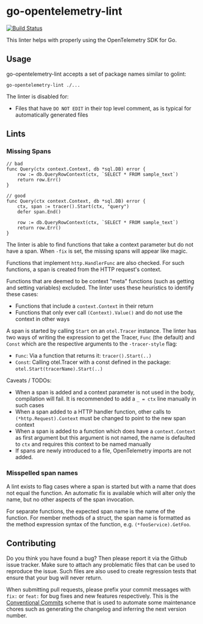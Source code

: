 go-opentelemetry-lint
=====================

[![Build Status](https://github.com/polyfloyd/go-opentelemetry-lint/workflows/CI/badge.svg)](https://github.com/polyfloyd/go-opentelemetry-lint/actions)

This linter helps with properly using the OpenTelemetry SDK for Go.

## Usage
go-opentelemetry-lint accepts a set of package names similar to golint:
```
go-opentelemetry-lint ./...
```

The linter is disabled for:
* Files that have `DO NOT EDIT` in their top level comment, as is typical for automatically
  generated files

## Lints

### Missing Spans
```
// bad
func Query(ctx context.Context, db *sql.DB) error {
	row := db.QueryRowContext(ctx, `SELECT * FROM sample_text`)
	return row.Err()
}

// good
func Query(ctx context.Context, db *sql.DB) error {
	ctx, span := tracer().Start(ctx, "query")
	defer span.End()

	row := db.QueryRowContext(ctx, `SELECT * FROM sample_text`)
	return row.Err()
}
```

The linter is able to find functions that take a context parameter but do not have a span. When
`-fix` is set, the missing spans will appear like magic.

Functions that implement `http.HandlerFunc` are also checked. For such functions, a span is created
from the HTTP request's context.

Functions that are deemed to be context "meta" functions (such as getting and setting variables)
excluded. The linter uses these heuristics to identify these cases:
* Functions that include a `context.Context` in their return
* Functions that only ever call `(Context).Value()` and do not use the context in other ways

A span is started by calling `Start` on an `otel.Tracer` instance. The linter has two ways of
writing the expression to get the Tracer, `Func` (the default) and `Const` which are the respective
arguments to the `-tracer-style` flag:
* `Func`: Via a function that returns it: `tracer().Start(..)`
* `Const`: Calling otel.Tracer with a const defined in the package: `otel.Start(tracerName).Start(..)`

Caveats / TODOs:
* When a span is added and a context parameter is not used in the body, compilation will fail. It is
  recommended to add a `_ = ctx` line manually in such cases
* When a span added to a HTTP handler function, other calls to `(*http.Request).Context` must be
  changed to point to the new span context
* When a span is added to a function which does have a `context.Context` as first argument but this
  argument is not named, the name is defaulted to `ctx` and requires this context to be named
  manually
* If spans are newly introduced to a file, OpenTelemetry imports are not added.

### Misspelled span names
A lint exists to flag cases where a span is started but with a name that does not equal the
function. An automatic fix is available which will alter only the name, but no other aspects of the
span invocation.

For separate functions, the expected span name is the name of the function. For member methods of a
struct, the span name is formatted as the method expression syntax of the function, e.g.
`(*fooService).GetFoo`.

## Contributing

Do you think you have found a bug? Then please report it via the Github issue tracker. Make sure to
attach any problematic files that can be used to reproduce the issue. Such files are also used to
create regression tests that ensure that your bug will never return.

When submitting pull requests, please prefix your commit messages with `fix:` or `feat:` for bug
fixes and new features respectively. This is the
[Conventional Commits](https://www.conventionalcommits.org/en/v1.0.0/) scheme that is used to
automate some maintenance chores such as generating the changelog and inferring the next version
number.
